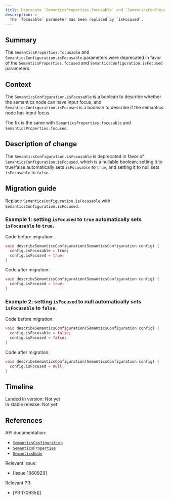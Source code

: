 ```yaml
---
title: Deprecate `SemanticsProperties.focusable` and `SemanticsConfiguration.isFocusable`
description: >
  The `focusable` parameter has been replaced by `isFocused`.
---
```


## Summary

The `SemanticsProperties.focusable` and `SemanticsConfiguration.isFocusable`
parameters were deprecated in favor of the `SemanticsProperties.focused` and
`SemanticsConfiguration.isFocused` parameters.

## Context

The `SemanticsConfiguration.isFocusable` is a boolean to describe
whether the semantics node can have input focus, and
`SemanticsConfiguration.isFocused` is a boolean to describe if the
semantics node has input focus.

The fix is the same with `SemanticsProperties.focusable` and `SemanticsProperties.focused`.

## Description of change

The `SemanticsConfiguration.isFocusable` is deprecated in
favor of `SemanticsConfiguration.isFocused`, which is a nullable boolean;
setting it to true/false automatically sets `isFocusable` to `true`,
and setting it to null sets `isFocusable` to `false`.

## Migration guide

Replace `SemanticsConfiguration.isFocusable` with `SemanticsConfiguration.isFocused`.

### Example 1: setting `isFocused` to `true` automatically sets `isFocusable` to `true`.

Code before migration:

```dart
void describeSemanticsConfiguration(SemanticsConfiguration config) {
  config.isFocusable = true;
  config.isFocused = true;
}
```

Code after migration:

```dart
void describeSemanticsConfiguration(SemanticsConfiguration config) {
  config.isFocused = true;
}
```

### Example 2: setting `isFocused` to null automatically sets `isFocusable` to `false`.

Code before migration:

```dart
void describeSemanticsConfiguration(SemanticsConfiguration config) {
  config.isFocusable = false;
  config.isFocused = false;
}
```

Code after migration:

```dart
void describeSemanticsConfiguration(SemanticsConfiguration config) {
  config.isFocused = null;
}
```


## Timeline

Landed in version: Not yet<br>
In stable release: Not yet


## References

API documentation:

* [`SemanticsConfiguration`][]
* [`SemanticsProperties`][]
* [`SemanticsNode`][]

Relevant issue:

* [Issue 166092][]

Relevant PR:

* [PR 170935][]

[`SemanticsConfiguration`]: {{site.api}}/flutter/semantics/SemanticsConfiguration-class.html
[`SemanticsProperties`]: {{site.api}}/flutter/semantics/SemanticsProperties-class.html
[`SemanticsNode`]: {{site.api}}/flutter/semantics/SemanticsNode-class.html
[Issue 166101]: {{site.repo.flutter}}/issues/166101
[PR 168703]: {{site.repo.flutter}}/pull/170935
